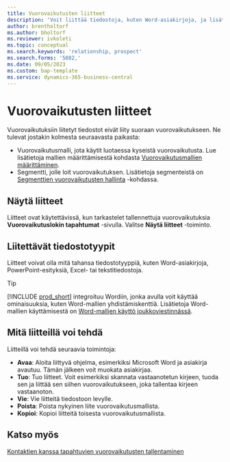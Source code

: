 ```yaml
---
title: Vuorovaikutusten liitteet
description: 'Voit liittää tiedostoja, kuten Word-asiakirjoja, ja lisätä vuorovaikutustietoja.'
author: brentholtorf
ms.author: bholtorf
ms.reviewer: ivkoleti
ms.topic: conceptual
ms.search.keywords: 'relationship, prospect'
ms.search.forms: '5082,'
ms.date: 09/05/2023
ms.custom: bap-template
ms.service: dynamics-365-business-central
---
```

# Vuorovaikutusten liitteet

Vuorovaikutuksiin liitetyt tiedostot eivät liity suoraan vuorovaikutukseen. Ne tulevat jostakin kolmesta seuraavasta paikasta:

* Vuorovaikutusmalli, jota käytit luotaessa kyseistä vuorovaikutusta. Lue lisätietoja mallien määrittämisestä kohdasta [Vuorovaikutusmallien määrittäminen](marketing-interactions.md#set-up-interaction-templates).
* Segmentti, jolle loit vuorovaikutuksen. Lisätietoja segmenteistä on [Segmenttien vuorovaikutusten hallinta](marketing-interaction-segments.md) -kohdassa.

## Näytä liitteet

Liitteet ovat käytettävissä, kun tarkastelet tallennettuja vuorovaikutuksia **Vuorovaikutuslokin tapahtumat** -sivulla. Valitse **Näytä liitteet** -toiminto.

## Liitettävät tiedostotyypit

Liitteet voivat olla mitä tahansa tiedostotyyppiä, kuten Word-asiakirjoja, PowerPoint-esityksiä, Excel- tai tekstitiedostoja.

> [!TIP]
> [!INCLUDE [prod_short](includes/prod_short.md)] integroituu Wordiin, jonka avulla voit käyttää ominaisuuksia, kuten Word-mallien yhdistämiskenttiä. Lisätietoja Word-mallien käyttämisestä on [Word-mallien käyttö joukkoviestinnässä](ui-mail-merge.md).

## Mitä liitteillä voi tehdä

Liitteillä voi tehdä seuraavia toimintoja:

* **Avaa**: Aloita liittyvä ohjelma, esimerkiksi Microsoft Word ja asiakirja avautuu. Tämän jälkeen voit muokata asiakirjaa.
* **Tuo**: Tuo liitteet. Voit esimerkiksi skannata vastaanotetun kirjeen, tuoda sen ja liittää sen siihen vuorovaikutukseen, joka tallentaa kirjeen vastaanoton.
* **Vie**: Vie liitteitä tiedostoon levylle.
* **Poista**: Poista nykyinen liite vuorovaikutusmallista.
* **Kopioi**: Kopioi liitteitä toisesta vuorovaikutusmallista.

## Katso myös

[Kontaktien kanssa tapahtuvien vuorovaikutusten tallentaminen](marketing-interactions.md)  
